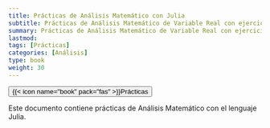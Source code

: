 ```yaml
---
title: Prácticas de Análisis Matemático con Julia
subtitle: Prácticas de Análisis Matemático de Variable Real con ejercicios resueltos en Julia
summary: Prácticas de Análisis Matemático de Variable Real con ejercicios resueltos en Julia
lastmod: 
tags: [Prácticas]
categories: [Análisis]
type: book
weight: 30
---
```


<!-- [<button type="button" class="btn btn-outline-primary">{{< icon name="file-pdf" pack="fas" >}} Descargar</button>](manual-python.pdf)
[<button type="button" class="btn btn-outline-primary">{{< icon name="desktop" pack="fas" >}}Presentación</button>](https://aprendeconalf.es/manual-python)  -->

[<button type="button" class="btn btn-outline-primary">{{< icon name="book" pack="fas" >}}Prácticas</button>](https://aprendeconalf.es/analisis-practicas-julia/)

Este documento contiene prácticas de Análisis Matemático con el lenguaje Julia.



